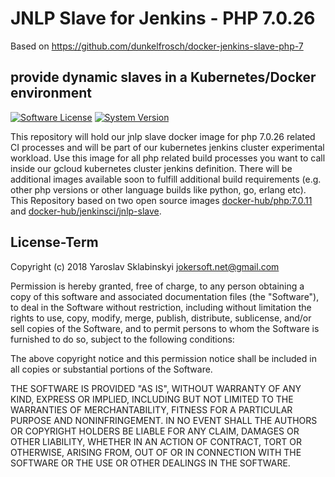 # JNLP Slave for Jenkins - PHP 7.0.26

Based on https://github.com/dunkelfrosch/docker-jenkins-slave-php-7

## provide dynamic slaves in a Kubernetes/Docker environment

[![Software License](https://img.shields.io/badge/license-MIT-brightgreen.svg)](LICENSE)
[![System Version](https://img.shields.io/badge/version-0.9.6-blue.svg)](VERSION)

This repository will hold our jnlp slave docker image for php 7.0.26 related CI processes and will be part of our kubernetes jenkins cluster experimental workload. Use this image for all php related build processes you want to call inside our gcloud kubernetes cluster jenkins definition.
There will be additional images available soon to fulfill additional build requirements (e.g. other php versions or other language builds like python, go, erlang etc). This Repository based on two open source images [docker-hub/php:7.0.11](https://hub.docker.com/_/php/) and [docker-hub/jenkinsci/jnlp-slave](https://hub.docker.com/r/jenkinsci/jnlp-slave/).

## License-Term

Copyright (c) 2018 Yaroslav Sklabinskyi <jokersoft.net@gmail.com>
                                                                           
Permission is hereby granted,  free of charge,  to any  person obtaining a 
copy of this software and associated documentation files (the "Software"),
to deal in the Software without restriction,  including without limitation
the rights to use,  copy, modify, merge, publish,  distribute, sublicense,
and/or sell copies  of the  Software,  and to permit  persons to whom  the
Software is furnished to do so, subject to the following conditions:       
                                                                           
The above copyright notice and this permission notice shall be included in 
all copies or substantial portions of the Software.
                                                                           
THE SOFTWARE IS PROVIDED "AS IS", WITHOUT WARRANTY OF ANY KIND, EXPRESS OR IMPLIED, INCLUDING  BUT NOT  LIMITED TO THE WARRANTIES OF MERCHANTABILITY, FITNESS FOR A PARTICULAR  PURPOSE AND  NONINFRINGEMENT.  IN NO EVENT SHALL THE AUTHORS OR COPYRIGHT HOLDERS BE LIABLE FOR ANY CLAIM, DAMAGES OR OTHER LIABILITY,  WHETHER IN AN ACTION OF CONTRACT,  TORT OR OTHERWISE,  ARISING
FROM,  OUT OF  OR IN CONNECTION  WITH THE  SOFTWARE  OR THE  USE OR  OTHER DEALINGS IN THE SOFTWARE.
